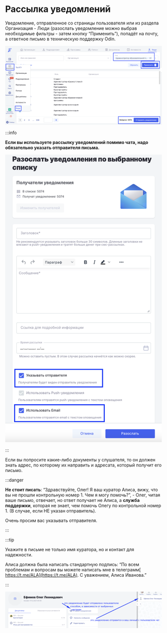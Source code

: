 # Рассылка уведомлений

Уведомление, отправленное со страницы пользователя или из раздела Организация - Люди (разослать уведомление можно выбрав необходимые фильтры - затем кнопку “Применить”), попадёт на почту, а ответное письмо в техническую поддержку Odin.

![](<../../.gitbook/assets/image (2) (1) (1) (1) (1) (1) (1) (1) (1) (1) (1) (1) (1) (1) (1) (1) (1) (1) (1) (1) (1) (1) (1) (1) (1) (1) (1) (1).png>)

:::info

**Если вы используете рассылку уведомлений помимо чата, надо обязательно указать отправителя письма.**

![](<../../.gitbook/assets/image (1) (1) (1) (1) (1) (1) (1) (1) (1) (1) (1) (1) (1) (1) (1) (1) (1) (1) (1) (1) (1) (1) (1) (1) (1) (1) (1) (1) (1) (1) (1) (1) (1) (1) (1) (1) (1) (1) (1) (1) (1) (1) (1) (1) (1) (1) (1) (1) (1) (1) (1) (1) (1) (1) (1) (1) (1) (1) (1) (1) ( (9).png>)

:::

Если вы попросите какие-либо документы у слушателя, то он должен знать адрес, по которому их направить и адресата, который получит его письмо.

:::danger

**Не стоит писать**: “Здравствуйте, Олег! Я ваш куратор Алиса, вижу, что вы не прошли контрольную номер 1. Чем я могу помочь?”, - Олег, читая ваше письмо, отвечает, но ответ получает не Алиса, а **служба поддержки**, которая не знает, чем помочь Олегу по контрольной номер 1. (В случае, если НЕ указан отправитель).

Очень просим вас указывать отправителя.

:::

:::tip 

Укажите в письме не только имя куратора, но и контакт для надежности.

Алиса должна была написать стандартную подпись: “По всем проблемам и вопросам вы можете написать мне в телеграмм[ https://t.me/ALA](https://t.me/ALA).                                                                                       С уважением, Алиса Иванова.”

:::

![](<../../.gitbook/assets/image (1) (1) (1) (1) (1) (1) (1) (1) (1) (1) (1) (1) (1) (1) (1) (1) (1) (1) (1) (1) (1) (1) (1) (1) (1) (1) (1) (1) (1) (1) (1) (1) (1) (1) (1) (1) (1) (1) (1) (1) (1) (1) (1) (1) (1) (1) (1) (1) (1) (1) (1) (1) (1) (1) (1) (1) (1) (1) (1) (1)  (10).png>)
